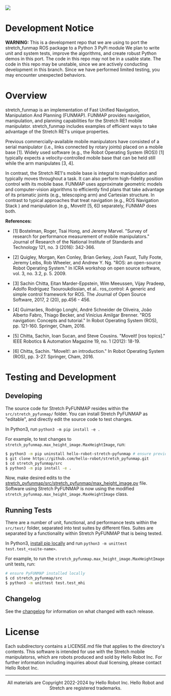 ![](./docs/images/banner.png)

# Development Notice

**WARNING:** This is a development repo that we are using to port the stretch_funmap ROS package to a Python 3 PyPi module We plan to write unit and system tests, improve the algorithms, and create robust Python demos in this port. The code in this repo may not be in a usable state. The code in this repo may be unstable, since we are actively conducting development in this branch. Since we have performed limited testing, you may encounter unexpected behaviors.

# Overview

stretch_funmap is an implementation of Fast Unified Navigation, Manipulation And Planning (FUNMAP). FUNMAP provides navigation, manipulation, and planning capabilities for the Stretch RE1 mobile manipulator. stretch_funmap includes examples of efficient ways to take advantage of the Stretch RE1's unique properties.

Previous commercially-available mobile manipulators have consisted of a serial manipulator (i.e., links connected by rotary joints) placed on a mobile base [1]. Widely used software (e.g., the Robot Operating System (ROS)) [1] typically expects a velocity-controlled mobile base that can be held still while the arm manipulates [3, 4].

In contrast, the Stretch RE1's mobile base is integral to manipulation and typically moves throughout a task. It can also perform high-fidelity position control with its mobile base. FUNMAP uses approximate geometric models and computer-vision algorithms to efficiently find plans that take advantage of its prismatic joints (e.g., telescoping arm) and Cartesian structure. In contrast to typical approaches that treat navigation (e.g., ROS Navigation Stack ) and manipulation (e.g., MoveIt! [5, 6]) separately, FUNMAP does both.

**References:**
 - [1] Bostelman, Roger, Tsai Hong, and Jeremy Marvel. "Survey of research for performance measurement of mobile manipulators." Journal of Research of the National Institute of Standards and Technology 121, no. 3 (2016): 342-366.

 - [2] Quigley, Morgan, Ken Conley, Brian Gerkey, Josh Faust, Tully Foote, Jeremy Leibs, Rob Wheeler, and Andrew Y. Ng. "ROS: an open-source Robot Operating System." In ICRA workshop on open source software, vol. 3, no. 3.2, p. 5. 2009.

 - [3] Sachin Chitta, Eitan Marder-Eppstein, Wim Meeussen, Vijay Pradeep, Adolfo Rodríguez Tsouroukdissian, et al.. ros_control: A generic and simple control framework for ROS. The Journal of Open Source Software, 2017, 2 (20), pp.456 - 456.

 - [4] Guimarães, Rodrigo Longhi, André Schneider de Oliveira, João Alberto Fabro, Thiago Becker, and Vinícius Amilgar Brenner. "ROS navigation: Concepts and tutorial." In Robot Operating System (ROS), pp. 121-160. Springer, Cham, 2016.

 - [5] Chitta, Sachin, Ioan Sucan, and Steve Cousins. "Moveit! [ros topics]." IEEE Robotics & Automation Magazine 19, no. 1 (2012): 18-19.

 - [6] Chitta, Sachin. "MoveIt!: an introduction." In Robot Operating System (ROS), pp. 3-27. Springer, Cham, 2016.

# Testing and Development

## Developing

The source code for Stretch PyFUNMAP resides within the `src/stretch_pyfunmap/` folder. You can install Stretch PyFUNMAP as "editable", and directly edit the source code to test changes.

In Python3, run `python3 -m pip install -e .`

For example, to test changes to `stretch_pyfunmap.max_height_image.MaxHeightImage`, run:

```bash
$ python3 -m pip uninstall hello-robot-stretch-pyfunmap # ensure previous Stretch PyFUNMAP installations are removed
$ git clone https://github.com/hello-robot/stretch_pyfunmap.git
$ cd stretch_pyfunmap/src
$ python3 -m pip install -e .
```

Now, make desired edits to the [stretch_pyfunmap/src/stretch_pyfunmap/max_height_image.py](./src/stretch_pyfunmap/max_height_image.py) file. Software using Stretch PyFUNMAP is now using the modified `stretch_pyfunmap.max_height_image.MaxHeightImage` class.

## Running Tests

There are a number of unit, functional, and performance tests within the `src/test/` folder, separated into test suites by different files. Suites are separated by a functionality within Stretch PyFUNMAP that is being tested.

In Python3, [install pip locally](#developing) and run `python3 -m unittest test.test_<suite-name>`.

For example, to run the `stretch_pyfunmap.max_height_image.MaxHeightImage` unit tests, run:

```bash
# ensure PyFUNMAP installed locally
$ cd stretch_pyfunmap/src
$ python3 -m unittest test.test_mhi
```

## Changelog

See the [changelog](./CHANGELOG.md) for information on what changed with each release.

# License

Each subdirectory contains a LICENSE.md file that applies to the directory's contents. This software is intended for use with the Stretch mobile manipulatorss, which are robots produced and sold by Hello Robot Inc. For further information including inquiries about dual licensing, please contact Hello Robot Inc.


------
<div align="center"> All materials are Copyright 2022-2024 by Hello Robot Inc. Hello Robot and Stretch are registered trademarks. </div>

